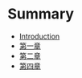 # Summary

* [Introduction](README.md)
* [第一章](chapter1.md)
* [第二章](chapter2.md)
* [第四章](chapter4.md)

